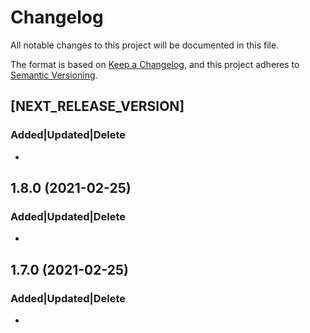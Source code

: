 # Changelog
All notable changes to this project will be documented in this file.
 
The format is based on [Keep a Changelog](https://keepachangelog.com/en/1.0.0/),
and this project adheres to [Semantic Versioning](https://semver.org/spec/v2.0.0.html).

## [NEXT_RELEASE_VERSION]
### Added|Updated|Delete 
- 

## 1.8.0 (2021-02-25)
### Added|Updated|Delete 
- 

## 1.7.0 (2021-02-25)
### Added|Updated|Delete 
- 


